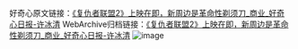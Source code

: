 好奇心原文链接：[《复仇者联盟2》上映在即，新周边是革命性剃须刀_商业_好奇心日报-许冰清](https://www.qdaily.com/articles/8418.html)
WebArchive归档链接：[《复仇者联盟2》上映在即，新周边是革命性剃须刀_商业_好奇心日报-许冰清](http://web.archive.org/web/20190623152805/https://www.qdaily.com/articles/8418.html)
![image](http://ww3.sinaimg.cn/large/007d5XDpgy1g3vd42jlwhj30u02v8h6v)